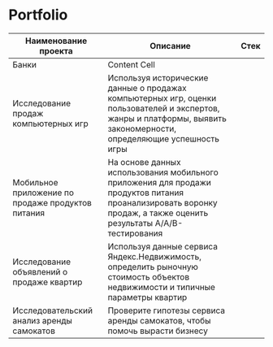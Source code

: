 # Portfolio

| Наименование проекта  | Описание | Стек |
| --------------------- | ------------- | ------------- |
| Банки                 | Content Cell  | |
| Исследование продаж компьютерных игр  | Используя исторические данные о продажах компьютерных игр, оценки пользователей и экспертов, жанры и платформы, выявить закономерности, определяющие успешность игры |
| Мобильное приложение по продаже продуктов питания | На основе данных использования мобильного приложения для продажи продуктов питания проанализировать воронку продаж, а также оценить результаты A/A/B-тестирования |
| Исследование объявлений о продаже квартир | Используя данные сервиса Яндекс.Недвижимость, определить рыночную стоимость объектов недвижимости и типичные параметры квартир |
| Исследовательский анализ аренды самокатов | Проверите гипотезы сервиса аренды самокатов, чтобы помочь вырасти бизнесу |
